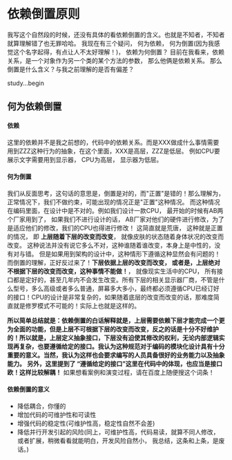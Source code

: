 # 依赖倒置原则
我写这个自然段的时候，还没有具体的看依赖倒置的含义。也就是不知者，不知者就算理解错了也无罪哈哈。
我现在有三个疑问， 何为依赖， 何为倒置(因为我感觉这个名字起得，有点让人不太好理解！)， 依赖为何倒置？
目前在我看来，依赖关系，是一个对象作为另一个类的某个方法的参数， 那么他俩是依赖关系。 那么倒置是什么含义？与我之前理解的是否有偏差？

study...begin
## 何为依赖倒置
#### 依赖
这里的依赖并不是我之前想的，代码中的依赖关系。而是XXX做成什么事情需要用到ZZZ这种行为的抽象，在这个里面，XXX是高层，ZZZ是低层。 例如CPU要展示文字需要用到显示器， CPU为高层， 显示器为低层。
#### 何为倒置
我们从反面思考，这句话的意思是，倒置是对的，而"正置"是错的！那么理解为，正常情况下，我们不做约束，可能出现的情况正是"正置"这种情况。 而这种情况在编码里面，在设计中是不对的。例如我们设计一款CPU， 最开始的时候有AB两个厂家用到了， 如果我们不进行设计的话， AB厂家对他们的硬件进行修改，为了是适应他们的修改，我们的CPU也得进行修改！ 这简直就是荒唐， 这种就是正置的情况， 即 **上层随着下层的改变而改变**， 就像皮肤的状态随着身体状况的改变而改变。 这种说法并没有说它多么不对，这种谁随着谁改变，本身上是中性的，没有对与错。 但是如果用到架构的设计中，这种情形下遵循这种显然会有问题的！
而倒置的理解，正好反过来了！**下层依据上层的改变而改变， 或者是，上层绝对不根据下层的改变而改变，这种事情不能做！**， 就像现实生活中的CPU， 所有接口都是定好的，甚至几年内不会发生改变。所有下层的相关显示器厂商，不管是什么型号，多么高级或者多么普通，屏幕多大多小，最终都必须遵循CPU已经订好的接口！CPU的设计是非常复杂的，如果随着底层的改变而改变的话，那难度简直就是修罗模式不可能的！实际上也就是这样的。

**所以简单总结就是：依赖倒置的白话解释就是，上层需要依赖下层才能完成一个更为全面的功能，但是上层不可根据下层的改变而改变，反之的话是十分不好维护的！所以就是，上层定义抽象接口，下层没有迫使其修改的权利，无论内部逻辑实现再复杂，也要遵循给定的接口。我认为这种规范对于编码的模块化设计具有十分重要的意义。当然，我认为这样也会要求编写的人员具备很好的业务能力以及抽象能力。**
**另外，这里提到了 “遵循给定的接口”这里在代码中的体现，也应当是接口欧！这样比较解耦！** 如果想看案例和演变过程，请在百度上随便搜这个词条！

#### 依赖倒置的意义
- 降低耦合，你懂的
- 增加代码的可维护性和可读性
- 增强代码的稳定性(可维护性高，稳定性自然不会差)
- 降低并行开发引起的风险(同上，可维护性高，代码易读，就算不同人修改，或者扩展，稍微看看就能明白，开发风险自然小， 我总结，这条和上条，是废话。)
